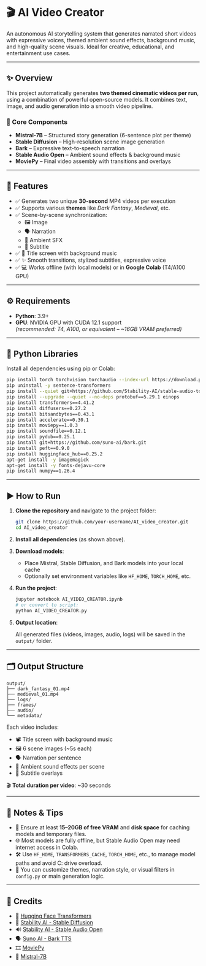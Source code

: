 # 🎬 AI Video Creator

An autonomous AI storytelling system that generates narrated short videos with expressive voices, themed ambient sound effects, background music, and high-quality scene visuals. Ideal for creative, educational, and entertainment use cases.

---

## ✨ Overview

This project automatically generates **two themed cinematic videos per run**, using a combination of powerful open-source models. It combines text, image, and audio generation into a smooth video pipeline.

### 🧠 Core Components

- **Mistral-7B** – Structured story generation (6-sentence plot per theme)
- **Stable Diffusion** – High-resolution scene image generation
- **Bark** – Expressive text-to-speech narration
- **Stable Audio Open** – Ambient sound effects & background music
- **MoviePy** – Final video assembly with transitions and overlays

---

## 🎥 Features

- ✅ Generates two unique **30-second** MP4 videos per execution
- ✅ Supports various **themes** like *Dark Fantasy*, *Medieval*, etc.
- ✅ Scene-by-scene synchronization:
  - 🖼️ Image
  - 🗣️ Narration
  - 🌌 Ambient SFX
  - 📝 Subtitle
- ✅ 🎵 Title screen with background music
- ✅ ✨ Smooth transitions, stylized subtitles, expressive voice
- ✅ 💻 Works offline (with local models) or in **Google Colab** (T4/A100 GPU)

---

## ⚙️ Requirements

- **Python**: 3.9+
- **GPU**: NVIDIA GPU with CUDA 12.1 support  
  *(recommended: T4, A100, or equivalent – ~16GB VRAM preferred)*

---

## 🧩 Python Libraries

Install all dependencies using pip or Colab:

```bash
pip install torch torchvision torchaudio --index-url https://download.pytorch.org/whl/cu121
pip uninstall -y sentence-transformers
pip install --quiet git+https://github.com/Stability-AI/stable-audio-tools.git
pip install --upgrade --quiet --no-deps protobuf==5.29.1 einops
pip install transformers==4.41.2
pip install diffusers==0.27.2
pip install bitsandbytes==0.43.1
pip install accelerate==0.30.1
pip install moviepy==1.0.3
pip install soundfile==0.12.1
pip install pydub==0.25.1
pip install git+https://github.com/suno-ai/bark.git
pip install peft==0.9.0
pip install huggingface_hub==0.25.2
apt-get install -y imagemagick
apt-get install -y fonts-dejavu-core
pip install numpy==1.26.4
```

---

## ▶️ How to Run

1. **Clone the repository** and navigate to the project folder:

   ```bash
   git clone https://github.com/your-username/AI_video_creator.git
   cd AI_video_creator
   ```

2. **Install all dependencies** (as shown above).

3. **Download models**:
   - Place Mistral, Stable Diffusion, and Bark models into your local cache
   - Optionally set environment variables like `HF_HOME`, `TORCH_HOME`, etc.

4. **Run the project**:

   ```bash
   jupyter notebook AI_VIDEO_CREATOR.ipynb
   # or convert to script:
   python AI_VIDEO_CREATOR.py
   ```

5. **Output location**:

   All generated files (videos, images, audio, logs) will be saved in the `output/` folder.

---

## 🗂️ Output Structure

```plaintext
output/
├── dark_fantasy_01.mp4
├── medieval_01.mp4
├── logs/
├── frames/
├── audio/
└── metadata/
```

Each video includes:

- 📽️ Title screen with background music
- 🖼️ 6 scene images (~5s each)
- 🗣️ Narration per sentence
- 🌌 Ambient sound effects per scene
- 📝 Subtitle overlays

🎬 **Total duration per video**: ~30 seconds

---

## 📌 Notes & Tips

- 💾 Ensure at least **15–20GB of free VRAM** and **disk space** for caching models and temporary files.
- 🌐 Most models are fully offline, but Stable Audio Open may need internet access in Colab.
- 🛠️ Use `HF_HOME`, `TRANSFORMERS_CACHE`, `TORCH_HOME`, etc., to manage model paths and avoid C: drive overload.
- 🎨 You can customize themes, narration style, or visual filters in `config.py` or main generation logic.

---

## 🙏 Credits

- 🤗 [Hugging Face Transformers](https://huggingface.co)
- 🎨 [Stability AI - Stable Diffusion](https://stability.ai)
- 🔊 [Stability AI - Stable Audio Open](https://stability.ai)
- 🗣️ [Suno AI - Bark TTS](https://github.com/suno-ai/bark)
- 🎞️ [MoviePy](https://zulko.github.io/moviepy/)
- 🧠 [Mistral-7B](https://mistral.ai)

